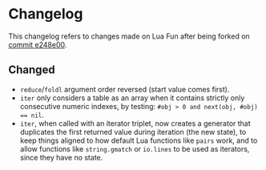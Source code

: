 # Changelog

This changelog refers to changes made on Lua Fun after being forked on [commit e248e00](https://github.com/luafun/luafun/commit/e248e007be4d3474224277f6ba50f53d4121bfe0).

## Changed
- `reduce`/`foldl` argument order reversed (start value comes first).
- `iter` only considers a table as an array when it contains strictly only consecutive numeric indexes, by testing: `#obj > 0 and next(obj, #obj) == nil`.
- `iter`, when called with an iterator triplet, now creates a generator that duplicates the first returned value during iteration (the new state), to keep things aligned to how default Lua functions like `pairs` work, and to allow functions like `string.gmatch` or `io.lines` to be used as iterators, since they have no state.